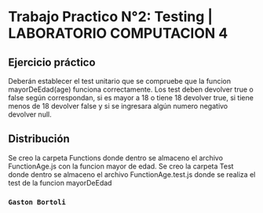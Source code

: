 # Trabajo Practico N°2: Testing | LABORATORIO COMPUTACION 4

## Ejercicio práctico

Deberán establecer el test unitario que se compruebe que la funcion mayorDeEdad(age) funciona correctamente. Los test deben devolver true o false según correspondan, si es mayor a 18 o tiene 18 devolver true, si tiene menos de 18 devolver false y si se ingresara algún numero negativo devolver null. 

## Distribución

Se creo la carpeta Functions donde dentro se almaceno el archivo FunctionAge.js con la funcion mayor de edad.
Se creo la carpeta Test donde dentro se almaceno el archivo FunctionAge.test.js donde se realiza el test de la funcion mayorDeEdad

### `Gaston Bortoli`